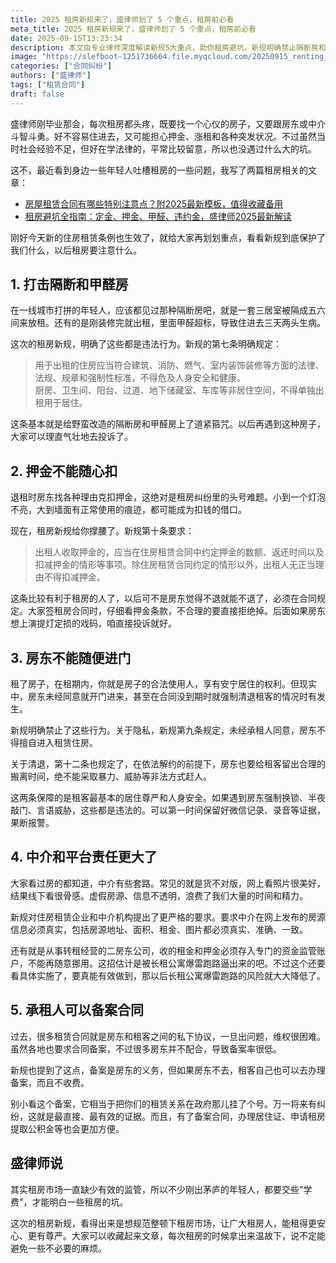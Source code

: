 ```yaml
---
title: 2025 租房新规来了，盛律师划了 5 个重点，租房前必看
meta_title: 2025 租房新规来了，盛律师划了 5 个重点，租房前必看
date: 2025-09-15T13:23:34
description: 本文由专业律师深度解读新规5大重点，助你租房避坑。新规明确禁止隔断房和甲醛房出租，厨房、阳台等非居住空间不得单独出租；严格规范押金扣减，房东必须在合同中明确扣减情形，无正当理由不得随意克扣；保护租客隐私权，禁止房东擅自进入租赁住房，清退需给合理搬离时间；强化中介责任，要求房源信息真实准确，二房东公司需资金监管防跑路；租客可主动办理合同备案，便于维权和办理居住证等手续。
image: "https://slefboot-1251736664.file.myqcloud.com/20250915_renting_rules.webp"
categories: ["合同纠纷"]
authors: ["盛律师"]
tags: ["租赁合同"]
draft: false
---
```


盛律师刚毕业那会，每次租房都头疼，既要找一个心仪的房子，又要跟房东或中介斗智斗勇。好不容易住进去，又可能担心押金、涨租和各种突发状况。不过虽然当时社会经验不足，但好在学法律的，平常比较留意，所以也没遇过什么大的坑。

这不，最近看到身边一些年轻人吐槽租房的一些问题，我写了两篇租房相关的文章：

- [房屋租赁合同有哪些特别注意点？附2025最新模板，值得收藏备用](http://shenglvshi.cn/lease_contract_key)
- [租房避坑全指南：定金、押金、甲醛、违约金，盛律师2025最新解读](http://shenglvshi.cn/common_pitfalls)

刚好今天新的住房租赁条例也生效了，就给大家再划划重点，看看新规到底保护了我们什么，以后租房要注意什么。

## 1. 打击隔断和甲醛房

在一线城市打拼的年轻人，应该都见过那种隔断房吧，就是一套三居室被隔成五六间来放租。还有的是刚装修完就出租，里面甲醛超标，导致住进去三天两头生病。

这次的租房新规，明确了这些都是违法行为。新规的第七条明确规定：

> 用于出租的住房应当符合建筑、消防、燃气、室内装饰装修等方面的法律、法规、规章和强制性标准，不得危及人身安全和健康。  
> 厨房、卫生间、阳台、过道、地下储藏室、车库等非居住空间，不得单独出租用于居住。  

这条基本就是给野蛮改造的隔断房和甲醛房上了道紧箍咒。以后再遇到这种房子，大家可以理直气壮地去投诉了。

## 2. 押金不能随心扣

退租时房东找各种理由克扣押金，这绝对是租房纠纷里的头号难题。小到一个灯泡不亮，大到墙面有正常使用的痕迹，都可能成为扣钱的借口。

现在，租房新规给你撑腰了。新规第十条要求：

> 出租人收取押金的，应当在住房租赁合同中约定押金的数额、返还时间以及扣减押金的情形等事项。除住房租赁合同约定的情形以外，出租人无正当理由不得扣减押金。

这条比较有利于租房的人了，以后可不是房东觉得不退就能不退了，必须在合同规定。大家签租房合同时，仔细看押金条款，不合理的要直接拒绝掉。后面如果房东想上演提灯定损的戏码，咱直接投诉就好。

## 3. 房东不能随便进门

租了房子，在租期内，你就是房子的合法使用人，享有安宁居住的权利。但现实中，房东未经同意就开门进来，甚至在合同没到期时就强制清退租客的情况时有发生。

新规明确禁止了这些行为。关于隐私，新规第九条规定，未经承租人同意，房东不得擅自进入租赁住房。

关于清退，第十二条也规定了，在依法解约的前提下，房东也要给租客留出合理的搬离时间，绝不能采取暴力、威胁等非法方式赶人。

这两条保障的是租客最基本的居住尊严和人身安全。如果遇到房东强制换锁、半夜敲门、言语威胁，这些都是违法的。可以第一时间保留好微信记录、录音等证据，果断报警。

## 4. 中介和平台责任更大了

大家看过房的都知道，中介有些套路。常见的就是货不对版，网上看照片很美好，结果线下看很骨感。虚假房源、信息不透明，浪费了我们大量的时间和精力。

新规对住房租赁企业和中介机构提出了更严格的要求。要求中介在网上发布的房源信息必须真实，包括房源地址、面积、租金、图片都必须真实、准确、一致。

还有就是从事转租经营的二房东公司，收的租金和押金必须存入专门的资金监管账户，不能再随意挪用。这招估计是被长租公寓爆雷跑路逼出来的吧。不过这个还要看具体实施了，要真能有效做到，那以后长租公寓爆雷跑路的风险就大大降低了。

## 5. 承租人可以备案合同

过去，很多租赁合同就是房东和租客之间的私下协议，一旦出问题，维权很困难。虽然各地也要求合同备案，不过很多房东并不配合，导致备案率很低。

新规也提到了这点，备案是房东的义务，但如果房东不去，租客自己也可以去办理备案，而且不收费。

别小看这个备案，它相当于把你们的租赁关系在政府那儿挂了个号。万一将来有纠纷，这就是最直接、最有效的证据。而且，有了备案合同，办理居住证、申请租房提取公积金等也会更加方便。

## 盛律师说

其实租房市场一直缺少有效的监管，所以不少刚出茅庐的年轻人，都要交些"学费"，才能明白一些租房的坑。

这次的租房新规，看得出来是想规范整顿下租房市场，让广大租房人，能租得更安心、更有尊严。大家可以收藏起来文章，每次租房的时候拿出来温故下，说不定能避免一些不必要的麻烦。
